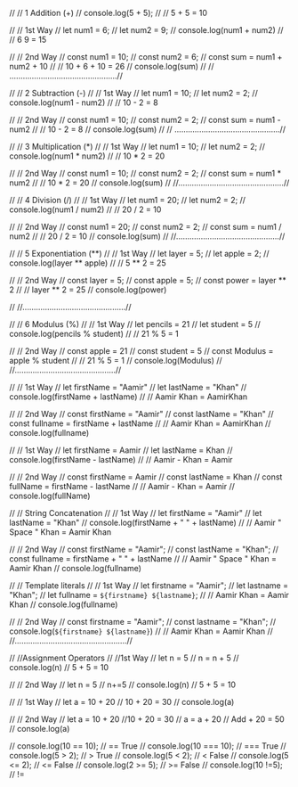 // // 1 Addition (+)
// console.log(5 + 5);
// //       5 + 5 = 10

// // 1st Way
// let num1 = 6;
// let num2 = 9;
// console.log(num1 + num2)
// //           6       9   =  15

// // 2nd Way
// const num1 = 10;
// const num2 = 6;
// const sum = num1 + num2 + 10
// //           10  +   6  + 10 = 26 
// console.log(sum)
// // ................................................//

// // 2 Subtraction (-)
// // 1st Way
// let num1 = 10;
// let num2 = 2;
// console.log(num1 - num2)
// //             10  -  2    = 8

// // 2nd Way
// const num1 = 10;
// const num2 = 2;
// const sum = num1 - num2
// //           10  -   2  = 8
// console.log(sum)
// // ...............................................//

// // 3 Multiplication (*)
// // 1st Way
// let num1 = 10;
// let num2 = 2;
// console.log(num1 * num2)
// //           10  *  2    = 20

// // 2nd Way
// const num1 = 10;
// const num2 = 2;
// const sum = num1 * num2
// //           10  *  2    = 20
// console.log(sum)
// //...............................................//

// // 4 Division (/)
// // 1st Way
// let num1 = 20;
// let num2 = 2;
// console.log(num1 / num2)
// //           20  /  2    = 10

// // 2nd Way
// const num1 = 20;
// const num2 = 2;
// const sum = num1 / num2
// //           20  /  2    = 10
// console.log(sum)
// //..............................................//

// // 5 Exponentiation (**)
// // 1st Way
// let layer = 5;
// let apple = 2;
// console.log(layer ** apple)
// //              5    **   2    = 25

// // 2nd Way
// const layer = 5;
// const apple = 5;
// const power = layer ** 2
// //               layer ** 2  = 25
// console.log(power)

// //..............................................//

// // 6 Modulus (%)
// // 1st Way
// let pencils = 21
// let student = 5
// console.log(pencils % student)
// //            21    %    5     = 1

// // 2nd Way
// const apple = 21
// const student = 5
// const Modulus = apple % student
// //                21    %    5     = 1
// console.log(Modulus)
// //.............................................//

// // 1st Way
// let firstName = "Aamir"
// let lastName = "Khan" 
// console.log(firstName + lastName)
// //            Aamir       Khan    = AamirKhan

// // 2nd Way
// const firstName = "Aamir"
// const lastName = "Khan"
// const fullname = firstName + lastName
// //                     Aamir       Khan    = AamirKhan 
// console.log(fullname)

// // 1st Way
// let firstName = Aamir
// let lastName = Khan
// console.log(firstName - lastName)
// //           Aamir    -   Khan     = Aamir

// // 2nd Way
// const firstName = Aamir
// const lastName = Khan
// const fullName = firstName - lastName
// //                   Aamir    -   Khan     = Aamir
// console.log(fullName)

// // String Concatenation
// // 1st Way
// let firstName  = "Aamir"
// let lastName = "Khan"
// console.log(firstName + " " + lastName)
// //             Aamir  " Space " Khan    = Aamir Khan

// // 2nd Way
// const firstName  = "Aamir";
// const lastName = "Khan";
// const fullname = firstName + "  " + lastName
// //                  Aamir  " Space " Khan    = Aamir Khan
// console.log(fullname)

// // Template literals
// // 1st Way
// let firstname  = "Aamir";
// let lastname = "Khan";
// let fullname = `${firstname} ${lastname}`;
// //                    Aamir        Khan       = Aamir Khan
// console.log(fullname)

// // 2nd Way
// const firstname  = "Aamir";
// const lastname = "Khan";
// console.log(`${firstname} ${lastname}`)
// //               Aamir        Khan      = Aamir Khan
// //..................................................//

// //Assignment Operators
// //1st Way
// let n = 5
// n = n + 5
// console.log(n)   // 5 + 5 = 10

// // 2nd Way
// let n = 5
// n+=5
// console.log(n)    //   5 + 5 = 10

// // 1st Way
// let a = 10 + 20   // 10 + 20 = 30
// console.log(a)

// // 2nd Way
// let a = 10 + 20  //10 + 20 = 30
// a = a + 20      // Add + 20 = 50 
// console.log(a)


// console.log(10 == 10);       //  == True
// console.log(10 === 10);     //  ===  True
// console.log(5 > 2);         //    >  True
// console.log(5 < 2);         //    <  False
// console.log(5 <= 2);        //    <= False
// console.log(2 >= 5);        //    >= False
// console.log(10 !=5);        // !=


